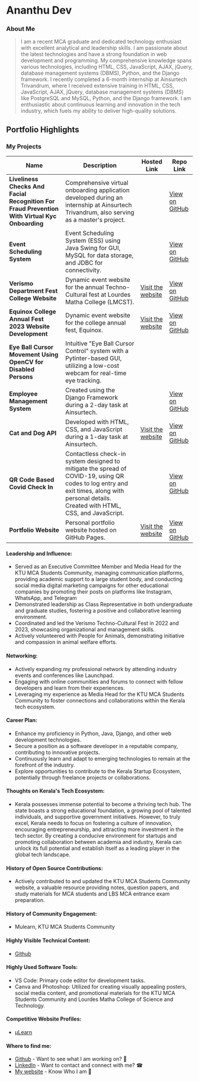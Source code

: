 # Ananthu Dev

### About Me

> I am a recent MCA graduate and dedicated technology enthusiast with excellent analytical and leadership skills. I am passionate about the latest technologies and have a strong foundation in web development and programming. My comprehensive knowledge spans various technologies, including HTML, CSS, JavaScript, AJAX, jQuery, database management systems (DBMS), Python, and the Django framework. I recently completed a 6-month internship at Ainsurtech Trivandrum, where I received extensive training in HTML, CSS, JavaScript, AJAX, jQuery, database management systems (DBMS) like PostgreSQL and MySQL, Python, and the Django framework. I am enthusiastic about continuous learning and innovation in the tech industry, which fuels my ability to deliver high-quality solutions.

## Portfolio Highlights

### My Projects

| Name                                                           | Description                                                                                                                               | Hosted Link                                  | Repo Link                                                                              |
| -------------------------------------------------------------- | ----------------------------------------------------------------------------------------------------------------------------------------- | -------------------------------------------- | ------------------------------------------------------------------------------------- |
| **Liveliness Checks And Facial Recognition For Fraud Prevention With Virtual Kyc Onboarding** | Comprehensive virtual onboarding application developed during an internship at Ainsurtech Trivandrum, also serving as a master's project. |                                              | [View on GitHub](https://github.com/ananthudev/Liveliness-Check-Facial-Recognition-for-Fraud-Prevention) |
| **Event Scheduling System**                                        | Event Scheduling System (ESS) using Java Swing for GUI, MySQL for data storage, and JDBC for connectivity.                                 |                                              | [View on GitHub](https://github.com/ananthudev/Event-Scheduling-System) |
| **Verismo Department Fest College Website**                      | Dynamic event website for the annual Techno-Cultural fest at Lourdes Matha College (LMCST).                                             | [Visit the website](https://verismo2k23.github.io/)                 | [View on GitHub](https://github.com/ananthudev/verismo2k23.github.io) |
| **Equinox College Annual Fest 2023 Website Development**          | Dynamic event website for the college annual fest, Equinox.                                                        | [Visit the website](https://equinox2023.github.io/)                 | [View on GitHub](https://github.com/ananthudev/equinox2023.github.io) |
| **Eye Ball Cursor Movement Using OpenCV for Disabled Persons** | Intuitive "Eye Ball Cursor Control" system with a Pytinter-based GUI, utilizing a low-cost webcam for real-time eye tracking.           |                                              |                                                          |
| **Employee Management System**                                    | Created using the Django Framework during a 2-day task at Ainsurtech.                                                                   |                                              | [View on GitHub](https://github.com/ananthudev/Employee-Management-System) |
| **Cat and Dog API**                                            | Developed with HTML, CSS, and JavaScript during a 1-day task at Ainsurtech.                                             | [Visit the website](https://ananthudev.github.io/woofandmeow/)      | [View on GitHub](https://github.com/ananthudev/woofandmeow) |
| **QR Code Based Covid Check In**                                            | Contactless check-in system designed to mitigate the spread of COVID-19, using QR codes to log entry and exit times, along with personal details. Created with HTML, CSS, and JavaScript.                                             |     | [View on GitHub](https://github.com/ananthudev/QR-Code-Based-Covid-Check-In) |
| **Portfolio Website**                                            | Personal portfolio website hosted on GitHub Pages.                                             | [Visit the website](https://ananthudev.github.io/)     | [View on GitHub](https://github.com/ananthudev/ananthudev.github.io) |

#### Leadership and Influence:
- Served as an Executive Committee Member and Media Head for the KTU MCA Students Community, managing communication platforms, providing academic support to a large student body, and conducting social media 
  digital marketing campaigns for other educational companies by promoting their posts on platforms like Instagram, WhatsApp, and Telegram
- Demonstrated leadership as Class Representative in both undergraduate and graduate studies, fostering a positive and collaborative learning environment.
- Coordinated and led the Verismo Techno-Cultural Fest in 2022 and 2023, showcasing organizational and management skills.
- Actively volunteered with People for Animals, demonstrating initiative and compassion in animal welfare efforts.

#### Networking:

- Actively expanding my professional network by attending industry events and conferences like Launchpad.
- Engaging with online communities and forums to connect with fellow developers and learn from their experiences.
- Leveraging my experience as Media Head for the KTU MCA Students Community to foster connections and collaborations within the Kerala tech ecosystem.

#### Career Plan:

- Enhance my proficiency in Python, Java, Django, and other web development technologies.
- Secure a position as a software developer in a reputable company, contributing to innovative projects.
- Continuously learn and adapt to emerging technologies to remain at the forefront of the industry.
- Explore opportunities to contribute to the Kerala Startup Ecosystem, potentially through freelance projects or collaborations.

#### Thoughts on Kerala's Tech Ecosystem:

- Kerala possesses immense potential to become a thriving tech hub. The state boasts a strong educational foundation, a growing pool of talented individuals, and supportive government initiatives. However, to truly excel, Kerala needs to focus on fostering a culture of innovation, encouraging entrepreneurship, and attracting more investment in the tech sector. By creating a conducive environment for startups and promoting collaboration between academia and industry, Kerala can unlock its full potential and establish itself as a leading player in the global tech landscape.

#### History of Open Source Contributions:

- Actively contributed to and updated the KTU MCA Students Community website, a valuable resource providing notes, question papers, and study materials for MCA students and LBS MCA entrance exam preparation.

#### History of Community Engagement:

- Mulearn, KTU MCA Students Community

#### Highly Visible Technical Content:

- [Github](https://github.com/ananthudev)

#### Highly Used Software Tools:

- VS Code: Primary code editor for development tasks.
- Canva and Photoshop: Utilized for creating visually appealing posters, social media content, and promotional materials for the KTU MCA Students Community and Lourdes Matha College of Science and Technology.

#### Competitive Website Profiles:

- [μLearn](https://app.mulearn.org/profile/ananthudevdv@mulearn)

#### Where to find me:

- [Github](https://github.com/ananthudev) - Want to see what I am working on? 🚀
- [LinkedIn](https://www.linkedin.com/in/ananthudev/) - Want to contact and connect with me? ☎
- [My website](https://ananthudev.github.io) - Know Who I am 🔖
